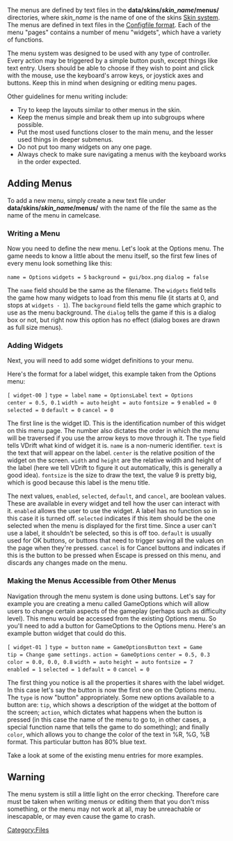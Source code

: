 The menus are defined by text files in the **data/skins/*skin\_name*/menus/** directories, where *skin\_name* is the name of one of the skins [Skin system](Skin_system.md). The menus are defined in text files in the [Configfile format](Config_file_format.md). Each of the menu "pages" contains a number of menu "widgets", which have a variety of functions.

The menu system was designed to be used with any type of controller. Every action may be triggered by a simple button push, except things like text entry. Users should be able to choose if they wish to point and click with the mouse, use the keyboard's arrow keys, or joystick axes and buttons. Keep this in mind when designing or editing menu pages.

Other guidelines for menu writing include:

-   Try to keep the layouts similar to other menus in the skin.
-   Keep the menus simple and break them up into subgroups where possible.
-   Put the most used functions closer to the main menu, and the lesser used things in deeper submenus.
-   Do not put too many widgets on any one page.
-   Always check to make sure navigating a menus with the keyboard works in the order expected.

Adding Menus
------------

To add a new menu, simply create a new text file under **data/skins/*skin\_name*/menus/** with the name of the file the same as the name of the menu in camelcase.

### Writing a Menu

Now you need to define the new menu. Let's look at the Options menu. The game needs to know a little about the menu itself, so the first few lines of every menu look something like this:

`name = Options`
`widgets = 5`
`background = gui/box.png`
`dialog = false`

The `name` field should be the same as the filename. The `widgets` field tells the game how many widgets to load from this menu file (it starts at 0, and stops at `widgets - 1`). The `background` field tells the game which graphic to use as the menu background. The `dialog` tells the game if this is a dialog box or not, but right now this option has no effect (dialog boxes are drawn as full size menus).

### Adding Widgets

Next, you will need to add some widget definitions to your menu.

Here's the format for a label widget, this example taken from the Options menu:

`[ widget-00 ]`
`type = label`
`name = OptionsLabel`
`text = Options`
`center = 0.5, 0.1`
`width = auto`
`height = auto`
`fontsize = 9`
`enabled = 0`
`selected = 0`
`default = 0`
`cancel = 0`

The first line is the widget ID. This is the identification number of this widget on this menu page. The number also dictates the order in which the menu will be traversed if you use the arrow keys to move through it. The `type` field tells VDrift what kind of widget it is. `name` is a non-numeric identifier. `text` is the text that will appear on the label. `center` is the relative position of the widget on the screen. `width` and `height` are the relative width and height of the label (here we tell VDrift to figure it out automatically, this is generally a good idea). `fontsize` is the size to draw the text, the value 9 is pretty big, which is good because this label is the menu title.

The next values, `enabled`, `selected`, `default`, and `cancel`, are boolean values. These are available in every widget and tell how the user can interact with it. `enabled` allows the user to use the widget. A label has no function so in this case it is turned off. `selected` indicates if this item should be the one selected when the menu is displayed for the first time. Since a user can't use a label, it shouldn't be selected, so this is off too. `default` is usually used for OK buttons, or buttons that need to trigger saving all the values on the page when they're pressed. `cancel` is for Cancel buttons and indicates if this is the button to be pressed when Escape is pressed on this menu, and discards any changes made on the menu.

### Making the Menus Accessible from Other Menus

Navigation through the menu system is done using buttons. Let's say for example you are creating a menu called GameOptions which will allow users to change certain aspects of the gameplay (perhaps such as difficulty level). This menu would be accessed from the existing Options menu. So you'll need to add a button for GameOptions to the Options menu. Here's an example button widget that could do this.

`[ widget-01 ]`
`type = button`
`name = GameOptionsButton`
`text = Game`
`tip = Change game settings.`
`action = GameOptions`
`center = 0.5, 0.3`
`color = 0.0, 0.0, 0.8`
`width = auto`
`height = auto`
`fontsize = 7`
`enabled = 1`
`selected = 1`
`default = 0`
`cancel = 0`

The first thing you notice is all the properties it shares with the label widget. In this case let's say the button is now the first one on the Options menu. The `type` is now "button" appropriately. Some new options available to a button are: `tip`, which shows a description of the widget at the bottom of the screen; `action`, which dictates what happens when the button is pressed (in this case the name of the menu to go to, in other cases, a special function name that tells the game to do something); and finally `color`, which allows you to change the color of the text in %R, %G, %B format. This particular button has 80% blue text.

Take a look at some of the existing menu entries for more examples.

Warning
-------

The menu system is still a little light on the error checking. Therefore care must be taken when writing menus or editing them that you don't miss something, or the menu may not work at all, may be unreachable or inescapable, or may even cause the game to crash.

<Category:Files>

